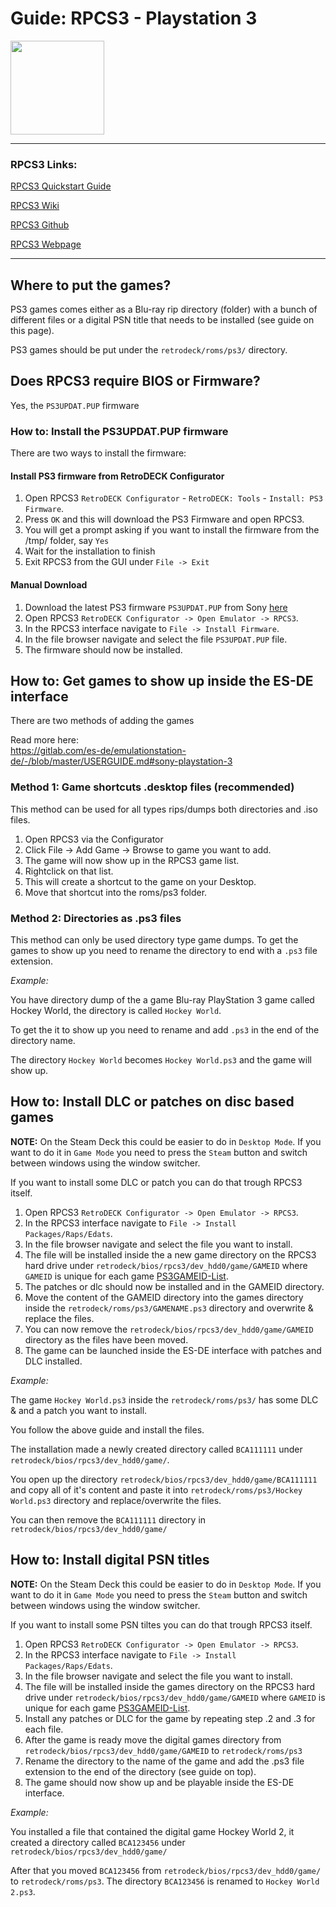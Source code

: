 # Guide: RPCS3 - Playstation 3

<img src="../../wiki_images/logos/rpcs3-logo.png" width="150">

---

### RPCS3 Links:

[RPCS3 Quickstart Guide](https://rpcs3.net/quickstart)

[RPCS3 Wiki](https://wiki.rpcs3.net/index.php?title=Main_Page)

[RPCS3 Github](https://github.com/RPCS3/rpcs3)

[RPCS3 Webpage](https://rpcs3.net/)

---

## Where to put the games?
PS3 games comes either as a Blu-ray rip directory (folder) with a bunch of different files or a digital PSN title that needs to be installed (see guide on this page).

PS3 games should be put under the `retrodeck/roms/ps3/` directory.

## Does RPCS3 require BIOS or Firmware?
Yes, the `PS3UPDAT.PUP` firmware

### How to: Install the PS3UPDAT.PUP firmware

There are two ways to install the firmware:

#### Install PS3 firmware from RetroDECK Configurator

1. Open RPCS3 `RetroDECK Configurator` - `RetroDECK: Tools` - `Install: PS3 Firmware`.
2. Press `OK` and this will download the PS3 Firmware and open RPCS3.
3. You will get a prompt asking if you want to install the firmware from the /tmp/ folder, say `Yes`
4. Wait for the installation to finish
5. Exit RPCS3 from the GUI under `File -> Exit`

#### Manual Download
1. Download the latest PS3 firmware `PS3UPDAT.PUP` from Sony [here](https://www.playstation.com/en-us/support/hardware/ps3/system-software/)
2. Open RPCS3 `RetroDECK Configurator -> Open Emulator -> RPCS3`.
3. In the RPCS3 interface navigate to `File -> Install Firmware`.
4. In the file browser navigate and select the file `PS3UPDAT.PUP` file.
5. The firmware should now be installed.

## How to: Get games to show up inside the ES-DE interface

There are two methods of adding the games

Read more here:<br>
https://gitlab.com/es-de/emulationstation-de/-/blob/master/USERGUIDE.md#sony-playstation-3

### Method 1: Game shortcuts .desktop files (recommended)

This method can be used for all types rips/dumps both directories and .iso files.

1. Open RPCS3 via the Configurator
2. Click File -> Add Game -> Browse to game you want to add.
3. The game will now show up in the RPCS3 game list.
4. Rightclick on that list.
5. This will create a shortcut to the game on your Desktop.
6. Move that shortcut into the roms/ps3 folder.

### Method 2: Directories as .ps3 files
This method can only be used directory type game dumps.
To get the games to show up you need to rename the directory to end with a `.ps3` file extension.

_Example:_

You have directory dump of the a game Blu-ray PlayStation 3 game called Hockey World, the directory is called `Hockey World`.

To get the it to show up you need to rename and add `.ps3` in the end of the directory name.

The directory `Hockey World` becomes `Hockey World.ps3` and the game will show up.


## How to: Install DLC or patches on disc based games

**NOTE:** On the Steam Deck this could be easier to do in `Desktop Mode`. If you want to do it in `Game Mode` you need to press the `Steam` button and switch between windows using the window switcher.

If you want to install some DLC or patch you can do that trough RPCS3 itself.

1. Open RPCS3 `RetroDECK Configurator -> Open Emulator -> RPCS3`.
2. In the RPCS3 interface navigate to `File -> Install Packages/Raps/Edats`.
3. In the file browser navigate and select the file you want to install.
4. The file will be installed inside the a new game directory on the RPCS3 hard drive under
  `retrodeck/bios/rpcs3/dev_hdd0/game/GAMEID` where `GAMEID` is unique for each game [PS3GAMEID-List](https://www.gametdb.com/PS3/List).
5. The patches or dlc should now be installed and in the GAMEID directory.
6. Move the content of the GAMEID directory into the games directory inside the `retrodeck/roms/ps3/GAMENAME.ps3` directory and overwrite & replace the files.
8. You can now remove the `retrodeck/bios/rpcs3/dev_hdd0/game/GAMEID` directory as the files have been moved.
9. The game can be launched inside the ES-DE interface with patches and DLC installed.

_Example:_

The game `Hockey World.ps3` inside the `retrodeck/roms/ps3/` has some DLC & and a patch you want to install.

You follow the above guide and install the files.

The installation made a newly created directory called `BCA111111` under `retrodeck/bios/rpcs3/dev_hdd0/game/`.

You open up the directory `retrodeck/bios/rpcs3/dev_hdd0/game/BCA111111` and copy all of it's content and paste it into `retrodeck/roms/ps3/Hockey World.ps3` directory and replace/overwrite the files.

You can then remove the `BCA111111` directory in `retrodeck/bios/rpcs3/dev_hdd0/game/`

## How to: Install digital PSN titles

**NOTE:** On the Steam Deck this could be easier to do in `Desktop Mode`. If you want to do it in `Game Mode` you need to press the `Steam` button and switch between windows using the window switcher.

If you want to install some PSN tiltes you can do that trough RPCS3 itself.

1. Open RPCS3 `RetroDECK Configurator -> Open Emulator -> RPCS3`.
2. In the RPCS3 interface navigate to `File -> Install Packages/Raps/Edats`.
3. In the file browser navigate and select the file you want to install.
4. The file will be installed inside the games directory on the RPCS3 hard drive under
  `retrodeck/bios/rpcs3/dev_hdd0/game/GAMEID` where `GAMEID` is unique for each game [PS3GAMEID-List](https://www.gametdb.com/PS3/List).
5. Install any patches or DLC for the game by repeating step .2 and .3 for each file.
6. After the game is ready move the digital games directory from `retrodeck/bios/rpcs3/dev_hdd0/game/GAMEID` to `retrodeck/roms/ps3`
7. Rename the directory to the name of the game and add the .ps3 file extension to the end of the directory (see guide on top).
8. The game should now show up and be playable inside the ES-DE interface.


_Example:_

You installed a file that contained the digital game Hockey World 2, it created a directory called `BCA123456` under `retrodeck/bios/rpcs3/dev_hdd0/game/`

After that you moved `BCA123456` from `retrodeck/bios/rpcs3/dev_hdd0/game/` to `retrodeck/roms/ps3`.
The directory `BCA123456` is renamed to `Hockey World 2.ps3`.
